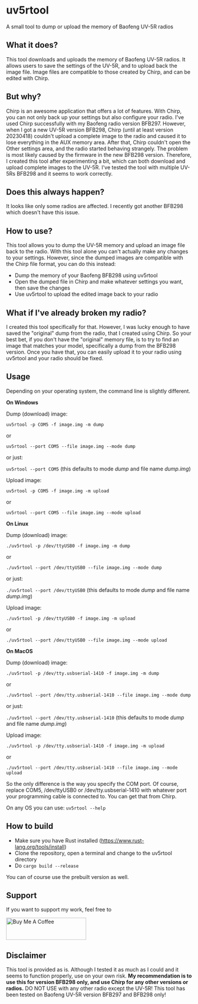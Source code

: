 # uv5rtool
A small tool to dump or upload the memory of Baofeng UV-5R radios


## What it does?
This tool downloads and uploads the memory of Baofeng UV-5R radios. It allows users to save the settings of the UV-5R, and to upload back the image file. Image files are compatible to those created by Chirp, and can be edited with Chirp.


## But why?
Chirp is an awesome application that offers a lot of features. With Chirp, you can not only back up your settings but also configure your radio. I've used Chirp successfully with my Baofeng radio version BFB297. However, when I got a new UV-5R version BFB298, Chirp (until at least version 20230418) couldn't upload a complete image to the radio and caused it to lose everything in the AUX memory area. After that, Chirp couldn't open the Other settings area, and the radio started behaving strangely. The problem is most likely caused by the firmware in the new BFB298 version. Therefore, I created this tool after experimenting a bit, which can both download and upload complete images to the UV-5R. I've tested the tool with multiple UV-5Rs BFB298 and it seems to work correctly.


## Does this always happen?
It looks like only some radios are affected. I recently got another BFB298 which doesn't have this issue.


## How to use?
This tool allows you to dump the UV-5R memory and upload an image file back to the radio. With this tool alone you can't actually make any changes to your settings. However, since the dumped images are compatible with the Chirp file format, you can do this instead:
* Dump the memory of your Baofeng BFB298 using uv5rtool
* Open the dumped file in Chirp and make whatever settings you want, then save the changes
* Use uv5rtool to upload the edited image back to your radio


## What if I've already broken my radio?
I created this tool specifically for that. However, I was lucky enough to have saved the "original" dump from the radio, that I created using Chirp. So your best bet, if you don't have the "original" memory file, is to try to find an image that matches your model, specifically a dump from the BFB298 version. Once you have that, you can easily upload it to your radio using uv5rtool and your radio should be fixed.


## Usage
Depending on your operating system, the command line is slightly different. 

**On Windows**

Dump (download) image:

`uv5rtool -p COM5 -f image.img -m dump`

or

`uv5rtool --port COM5 --file image.img --mode dump`

or just:

`uv5rtool --port COM5`
(this defaults to mode *dump* and file name *dump.img*)
 
Upload image:

`uv5rtool -p COM5 -f image.img -m upload`

or

`uv5rtool --port COM5 --file image.img --mode upload`

**On Linux**

Dump (download) image:

`./uv5rtool -p /dev/ttyUSB0 -f image.img -m dump`

or

`./uv5rtool --port /dev/ttyUSB0 --file image.img --mode dump`

or just:

`./uv5rtool --port /dev/ttyUSB0`
(this defaults to mode *dump* and file name *dump.img*)
 
Upload image:

`./uv5rtool -p /dev/ttyUSB0 -f image.img -m upload`

or

`./uv5rtool --port /dev/ttyUSB0 --file image.img --mode upload`

**On MacOS**

Dump (download) image:

`./uv5rtool -p /dev/tty.usbserial-1410 -f image.img -m dump`

or

`./uv5rtool --port /dev/tty.usbserial-1410 --file image.img --mode dump`

or just:

`./uv5rtool --port /dev/tty.usbserial-1410`
(this defaults to mode *dump* and file name *dump.img*)

Upload image:

`./uv5rtool -p /dev/tty.usbserial-1410 -f image.img -m upload`

or

`./uv5rtool --port /dev/tty.usbserial-1410 --file image.img --mode upload`

So the only difference is the way you specify the COM port. Of course, replace COM5, /dev/ttyUSB0 or /dev/tty.usbserial-1410 with whatever port your programming cable is connected to. You can get that from Chirp.

On any OS you can use:
`uv5rtool --help`


## How to build
* Make sure you have Rust installed (https://www.rust-lang.org/tools/install)
* Clone the repository, open a terminal and change to the uv5rtool directory
* Do `cargo build --release`

You can of course use the prebuilt version as well.


## Support
If you want to support my work, feel free to

<a href="https://www.buymeacoffee.com/bogde" target="_blank"><img src="https://cdn.buymeacoffee.com/buttons/v2/default-yellow.png" alt="Buy Me A Coffee" style="height: 60px !important;width: 217px !important;" ></a>


## Disclaimer
This tool is provided as is. Although I tested it as much as I could and it seems to function properly, use on your own risk. **My recommendation is to use this for version BFB298 only, and use Chirp for any other versions or radios.** DO NOT USE with any other radio except the UV-5R! This tool has been tested on Baofeng UV-5R version BFB297 and BFB298 only!
